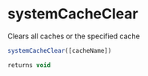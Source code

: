 # systemCacheClear

Clears all caches or the specified cache

```javascript
systemCacheClear([cacheName])
```

```javascript
returns void
```
